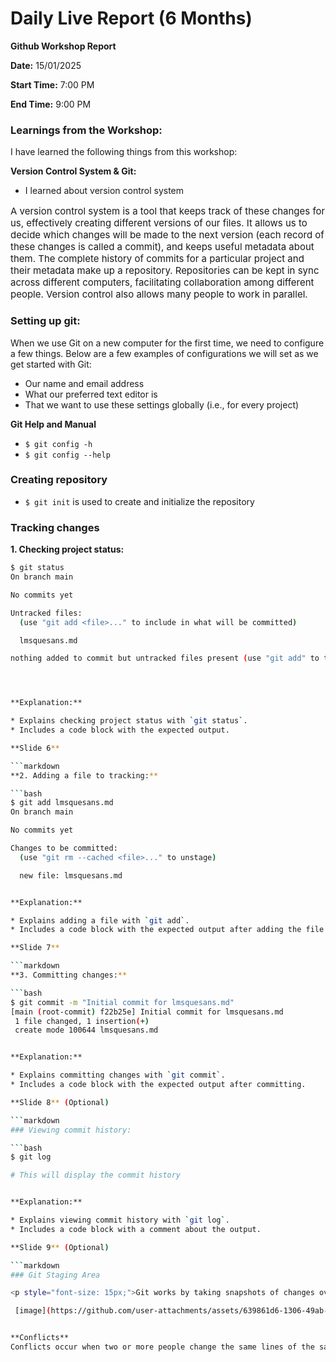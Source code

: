 # Daily Live Report (6 Months)

**Github Workshop Report**

**Date:** 15/01/2025

**Start Time:** 7:00 PM

**End Time:** 9:00 PM

### Learnings from the Workshop:

I have learned the following things from this workshop:

**Version Control System & Git:**

* I learned about version control system

<p style="font-size: 15px;">A version control system is a tool that keeps track of these changes for us, effectively creating different versions of our files. It allows us to decide which changes will be made to the next version (each record of these changes is called a commit), and keeps useful metadata about them. The complete history of commits for a particular project and their metadata make up a repository. Repositories can be kept in sync across different computers, facilitating collaboration among different people. Version control also allows many people to work in parallel.</p>  

### Setting up git:

When we use Git on a new computer for the first time, we need to configure a few things. Below are a few examples of configurations we will set as we get started with Git:

* Our name and email address
* What our preferred text editor is
* That we want to use these settings globally (i.e., for every project)

**Git Help and Manual**

* `$ git config -h`
* `$ git config --help`

### Creating repository

* `$ git init` is used to create and initialize the repository


### Tracking changes

**1. Checking project status:**

```bash
$ git status
On branch main

No commits yet

Untracked files:
  (use "git add <file>..." to include in what will be committed)

  lmsquesans.md

nothing added to commit but untracked files present (use "git add" to track)




**Explanation:**

* Explains checking project status with `git status`.
* Includes a code block with the expected output.

**Slide 6**

```markdown
**2. Adding a file to tracking:**

```bash
$ git add lmsquesans.md
On branch main

No commits yet

Changes to be committed:
  (use "git rm --cached <file>..." to unstage)

  new file: lmsquesans.md


**Explanation:**

* Explains adding a file with `git add`.
* Includes a code block with the expected output after adding the file.

**Slide 7**

```markdown
**3. Committing changes:**

```bash
$ git commit -m "Initial commit for lmsquesans.md"
[main (root-commit) f22b25e] Initial commit for lmsquesans.md
 1 file changed, 1 insertion(+)
 create mode 100644 lmsquesans.md


**Explanation:**

* Explains committing changes with `git commit`.
* Includes a code block with the expected output after committing.

**Slide 8** (Optional)

```markdown
### Viewing commit history:

```bash
$ git log

# This will display the commit history


**Explanation:**

* Explains viewing commit history with `git log`.
* Includes a code block with a comment about the output.

**Slide 9** (Optional)

```markdown
### Git Staging Area

<p style="font-size: 15px;">Git works by taking snapshots of changes over the life of project. `git add` specifies what will go in a snapshot (putting things in the staging area), and `git commit` then actually takes the snapshot and makes a permanent record of it (as a commit). 

 [image](https://github.com/user-attachments/assets/639861d6-1306-49ab-aaf7-1a2f81d5fa62)


**Conflicts**
Conflicts occur when two or more people change the same lines of the same file